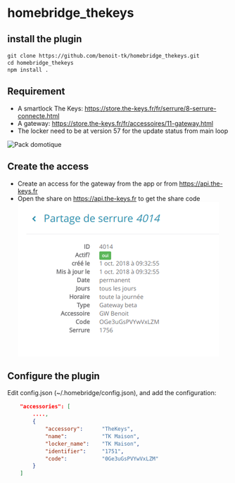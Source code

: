 # homebridge_thekeys

## install the plugin

```console
git clone https://github.com/benoit-tk/homebridge_thekeys.git
cd homebridge_thekeys
npm install .
```


## Requirement

* A smartlock The Keys: https://store.the-keys.fr/fr/serrure/8-serrure-connecte.html
* A gateway: https://store.the-keys.fr/fr/accessoires/11-gateway.html
* The locker need to be at version 57 for the update status from main loop

![Pack domotique](https://www.the-keys.eu/195-large_default/pack-domotique.jpg)


## Create the access

* Create an access for the gateway from the app or from https://api.the-keys.fr
* Open the share on https://api.the-keys.fr to get the share code
![Share](/screenshots/share.png)

## Configure the plugin
Edit config.json (~/.homebridge/config.json), and add the configuration:

```json
    "accessories": [
        ....,
        {
            "accessory":      "TheKeys",
            "name":           "TK Maison",
            "locker_name":    "TK Maison",
            "identifier":     "1751",
            "code":           "0Ge3uGsPVYwVxLZM"
        }
    ]
```
